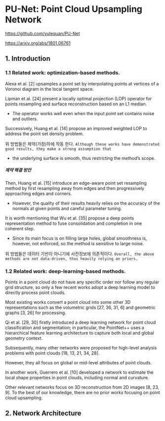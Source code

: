 # PU-Net: Point Cloud Upsampling Network


https://github.com/yulequan/PU-Net

https://arxiv.org/abs/1801.06761



## 1. Introduction


### 1.1 Related work: optimization-based methods. 

Alexa et al. [2] upsamples a point set by interpolating points at vertices of a Voronoi diagram in the local tangent space. 

Lipman et al. [24] present a locally optimal projection (LOP) operator for points resampling and surface reconstruction based on an L1 median. 
- The operator works well even when the input point set contains noise and outliers. 

Successively, Huang et al. [14] propose an improved weighted LOP to address the point set density problem.

위 방법들은 제약(가정)하에 작동 한다. `Although these works have demonstrated good results, they make a strong assumption that`
- the underlying surface is smooth, thus restricting the method’s scope. 


##### 제약 해결 방안 
Then, Huang et al. [15] introduce an edge-aware point set resampling method by first resampling away from edges and then progressively approaching edges and corners. 
- However, the quality of their results heavily relies on the accuracy of the normals at given points and careful parameter tuning. 

It is worth mentioning that Wu et al. [35] propose a deep points representation method to fuse consolidation and completion in one coherent step. 
- Since its main focus is on filling large holes, global smoothness is, however, not enforced, so the method is sensitive to large noise. 

위 방법들은 데이터 기반이 아니기에 사전정보에 의존적이다. `Overall, the above methods are not data-driven, thus heavily relying on priors.`



### 1.2 Related work: deep-learning-based methods. 

Points in a point cloud do not have any specific order nor follow any regular grid structure, so only a few recent works adopt a deep learning model to directly process point clouds. 

Most existing works convert a point cloud into some other 3D representations such as the volumetric grids [27, 36, 31, 6] and geometric graphs [3, 26] for processing. 

Qi et al. [29, 30] firstly introduced a deep learning network for point cloud classification and segmentation; in particular, the PointNet++ uses a hierarchical feature learning architecture to capture both local and global geometry context. 

Subsequently, many other networks were proposed for high-level analysis problems with point clouds [18, 13, 21, 34, 28].

However, they all focus on global or mid-level attributes of point clouds. 

In another work, Guerrero et al. [10] developed a network to estimate the local shape properties in point clouds, including normal and curvature. 

Other relevant networks focus on 3D reconstruction from 2D images [8, 23, 9]. To the best of our knowledge, there are no prior works focusing on point cloud upsampling.

## 2. Network Architecture

